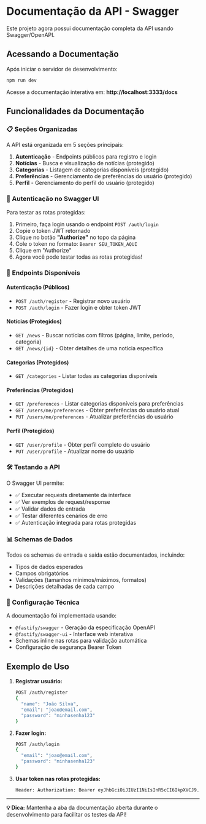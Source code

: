 # Documentação da API - Swagger

Este projeto agora possui documentação completa da API usando Swagger/OpenAPI.

## Acessando a Documentação

Após iniciar o servidor de desenvolvimento:

```bash
npm run dev
```

Acesse a documentação interativa em: **http://localhost:3333/docs**

## Funcionalidades da Documentação

### 📋 Seções Organizadas

A API está organizada em 5 seções principais:

1. **Autenticação** - Endpoints públicos para registro e login
2. **Notícias** - Busca e visualização de notícias (protegido)
3. **Categorias** - Listagem de categorias disponíveis (protegido)
4. **Preferências** - Gerenciamento de preferências do usuário (protegido)
5. **Perfil** - Gerenciamento do perfil do usuário (protegido)

### 🔐 Autenticação no Swagger UI

Para testar as rotas protegidas:

1. Primeiro, faça login usando o endpoint `POST /auth/login`
2. Copie o token JWT retornado
3. Clique no botão **"Authorize"** no topo da página
4. Cole o token no formato: `Bearer SEU_TOKEN_AQUI`
5. Clique em "Authorize"
6. Agora você pode testar todas as rotas protegidas!

### 📝 Endpoints Disponíveis

#### Autenticação (Públicos)
- `POST /auth/register` - Registrar novo usuário
- `POST /auth/login` - Fazer login e obter token JWT

#### Notícias (Protegidos)
- `GET /news` - Buscar notícias com filtros (página, limite, período, categoria)
- `GET /news/{id}` - Obter detalhes de uma notícia específica

#### Categorias (Protegidos)
- `GET /categories` - Listar todas as categorias disponíveis

#### Preferências (Protegidos)
- `GET /preferences` - Listar categorias disponíveis para preferências
- `GET /users/me/preferences` - Obter preferências do usuário atual
- `PUT /users/me/preferences` - Atualizar preferências do usuário

#### Perfil (Protegidos)
- `GET /user/profile` - Obter perfil completo do usuário
- `PUT /user/profile` - Atualizar nome do usuário

### 🛠️ Testando a API

O Swagger UI permite:
- ✅ Executar requests diretamente da interface
- ✅ Ver exemplos de request/response
- ✅ Validar dados de entrada
- ✅ Testar diferentes cenários de erro
- ✅ Autenticação integrada para rotas protegidas

### 📊 Schemas de Dados

Todos os schemas de entrada e saída estão documentados, incluindo:
- Tipos de dados esperados
- Campos obrigatórios
- Validações (tamanhos mínimos/máximos, formatos)
- Descrições detalhadas de cada campo

### 🔧 Configuração Técnica

A documentação foi implementada usando:
- `@fastify/swagger` - Geração da especificação OpenAPI
- `@fastify/swagger-ui` - Interface web interativa
- Schemas inline nas rotas para validação automática
- Configuração de segurança Bearer Token

## Exemplo de Uso

1. **Registrar usuário:**
   ```bash
   POST /auth/register
   {
     "name": "João Silva",
     "email": "joao@email.com", 
     "password": "minhasenha123"
   }
   ```

2. **Fazer login:**
   ```bash
   POST /auth/login
   {
     "email": "joao@email.com",
     "password": "minhasenha123"
   }
   ```

3. **Usar token nas rotas protegidas:**
   ```bash
   Header: Authorization: Bearer eyJhbGciOiJIUzI1NiIsInR5cCI6IkpXVCJ9...
   ```

---

**💡 Dica:** Mantenha a aba da documentação aberta durante o desenvolvimento para facilitar os testes da API!